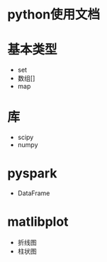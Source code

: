 # python使用文档
# 基本类型
- set
- 数组[]
- map
# 库
- scipy
- numpy
# pyspark
- DataFrame
# matlibplot
- 折线图
- 柱状图
